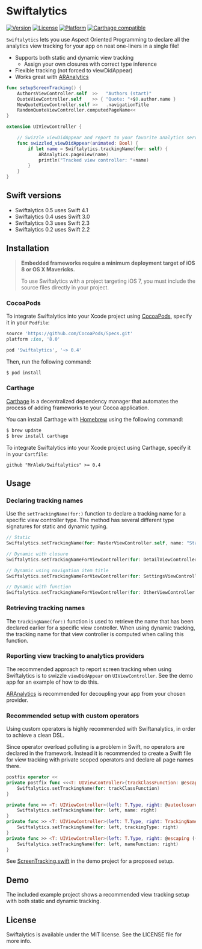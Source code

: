 # Swiftalytics
[![Version](https://img.shields.io/cocoapods/v/Swiftalytics.svg?style=flat)](http://cocoadocs.org/docsets/Swiftalytics)
[![License](https://img.shields.io/cocoapods/l/Swiftalytics.svg?style=flat)](http://cocoadocs.org/docsets/Swiftalytics)
[![Platform](https://img.shields.io/cocoapods/p/Swiftalytics.svg?style=flat)](http://cocoadocs.org/docsets/Swiftalytics)
[![Carthage compatible](https://img.shields.io/badge/Carthage-compatible-4BC51D.svg?style=flat)](https://github.com/Carthage/Carthage)


`Swiftalytics` lets you use Aspect Oriented Programming to
declare all the analytics view tracking for your app on
neat one-liners in a single file!

* Supports both static and dynamic view tracking
  * Assign your own closures with correct type inference
* Flexible tracking (not forced to viewDidAppear)
* Works great with [ARAnalytics](https://github.com/orta/ARAnalytics)

```swift
func setupScreenTracking() {
    AuthorsViewController.self  >>   "Authors (start)"
    QuoteViewController.self    >> { "Quote: "+$0.author.name }
    NewQuoteViewController.self >>   .navigationTitle
    RandomQuoteViewController.computedPageName<<
}

extension UIViewController {

    // Swizzle viewDidAppear and report to your favorite analytics service
    func swizzled_viewDidAppear(animated: Bool) {
        if let name = Swiftalytics.trackingName(for: self) {
            ARAnalytics.pageView(name)
            println("Tracked view controller: "+name)
        }
    }
}
```

## Swift versions

* Swiftalytics 0.5 uses Swift 4.1
* Swiftalytics 0.4 uses Swift 3.0
* Swiftalytics 0.3 uses Swift 2.3
* Swiftalytics 0.2 uses Swift 2.2

## Installation

> **Embedded frameworks require a minimum deployment target of iOS 8 or OS X Mavericks.**
>
> To use Swiftalytics with a project targeting iOS 7, you must include the source files directly in your project.

### CocoaPods

To integrate Swiftalytics into your Xcode project using [CocoaPods](https://github.com/cocoapods/cocoapods), specify it in your `Podfile`:

```ruby
source 'https://github.com/CocoaPods/Specs.git'
platform :ios, '8.0'

pod 'Swiftalytics', '~> 0.4'
```

Then, run the following command:

```bash
$ pod install
```

### Carthage

[Carthage](https://github.com/Carthage/Carthage) is a decentralized dependency manager that automates the process of adding frameworks to your Cocoa application.

You can install Carthage with [Homebrew](http://brew.sh/) using the following command:

```bash
$ brew update
$ brew install carthage
```

To integrate Swiftalytics into your Xcode project using Carthage, specify it in your `Cartfile`:

```ogdl
github "MrAlek/Swiftalytics" >= 0.4
```

## Usage

### Declaring tracking names

Use the `setTrackingName(for:)` function to declare a tracking name for a specific view controller type.
The method has several different type signatures for static and dynamic typing.

```swift
// Static
Swiftalytics.setTrackingName(for: MasterViewController.self, name: "Start view")

// Dynamic with closure
Swiftalytics.setTrackingNameForViewController(for: DetailViewController.self) { "Detail: \($0.dataObject.name)" }

// Dynamic using navigation item title
Swiftalytics.setTrackingNameForViewController(for: SettingsViewController.self, trackingType:.navigationTitle)

// Dynamic with function
Swiftalytics.setTrackingNameForViewController(for: OtherViewController.functionProducingAString)
```

### Retrieving tracking names

The `trackingName(for:)` function is used to retrieve the name that has been declared earlier for a specific view controller.
When using dynamic tracking, the tracking name for that view controller is computed when calling this function.

### Reporting view tracking to analytics providers

The recommended approach to report screen tracking when using Swiftalytics is to swizzle `viewDidAppear` on `UIViewController`. See the demo app for an example of how to do this.

[ARAnalytics](https://github.com/orta/ARAnalytics) is recommended for decoupling your app from your chosen provider.

### Recommended setup with custom operators

Using custom operators is highly recommended with Swiftanalytics, in order to achieve a clean DSL.

Since operator overload polluting is a problem in Swift, no operators are declared in the framework.
Instead it is recommended to create a Swift file for view tracking with private scoped operators and declare all page names there.

```swift
postfix operator <<
private postfix func <<<T: UIViewController>(trackClassFunction: @escaping ((T) -> () -> String)) {
    Swiftalytics.setTrackingName(for: trackClassFunction)
}

private func >> <T: UIViewController>(left: T.Type, right: @autoclosure () -> String) {
    Swiftalytics.setTrackingName(for: left, name: right)
}
private func >> <T: UIViewController>(left: T.Type, right: TrackingNameType) {
    Swiftalytics.setTrackingName(for: left, trackingType: right)
}
private func >> <T: UIViewController>(left: T.Type, right: @escaping ((T) -> String)) {
    Swiftalytics.setTrackingName(for: left, nameFunction: right)
}
```

See [ScreenTracking.swift](Example/ScreenTracking.swift) in the demo project for a proposed setup.


## Demo

The included example project shows a recommended view tracking setup with both static and dynamic tracking.

## License

Swiftalytics is available under the MIT license. See the LICENSE file for more info.
